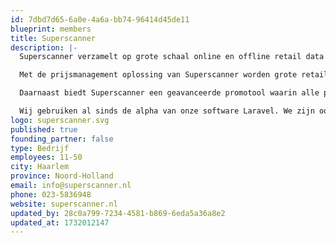 ```yaml
---
id: 7dbd7d65-6a0e-4a6a-bb74-96414d45de11
blueprint: members
title: Superscanner
description: |-
  Superscanner verzamelt op grote schaal online en offline retail data van onder andere supermarkten, drogisterijen en non-food retailers. Met in-house ontwikkelde scraping en AI technologie worden dagelijks miljoenen datapunten opgeslagen in Europa, met een sterke focus op prijzen en promoties.

  Met de prijsmanagement oplossing van Superscanner worden grote retailer in binnen- en buitenland volautomatisch en tot op productniveau geadviseerd welke prijzen zij zouden moeten voeren. Dit alles gebaseerd op de actuele marktprijzen, prijsregels en afrondingsregels en marktprijzen waarbij de omzet impact ook inzichtelijk is.

  Daarnaast biedt Superscanner een geavanceerde promotool waarin alle promo data (folders en online) samenkomen en geanalyseerd kunnen worden. Zowel retailers als (a-merk) fabrikanten maken hier gebruik van om hun promotieplanning te optimaliseren.

  Wij gebruiken al sinds de alpha van onze software Laravel. We zijn ooit gestart met Lumen, maar tegenwoordig zitten we op de laatste versie van Laravel.
logo: superscanner.svg
published: true
founding_partner: false
type: Bedrijf
employees: 11-50
city: Haarlem
province: Noord-Holland
email: info@superscanner.nl
phone: 023-5836948
website: superscanner.nl
updated_by: 28c0a799-7234-4581-b869-6eda5a36a8e2
updated_at: 1732012147
---
```

